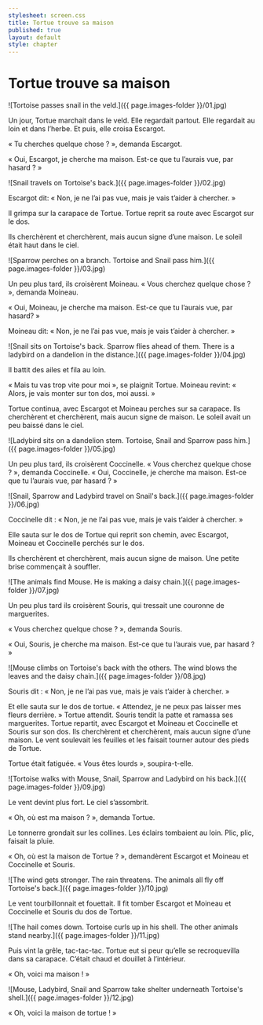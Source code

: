 ```yaml
---
stylesheet: screen.css
title: Tortue trouve sa maison
published: true
layout: default
style: chapter
---
```


# Tortue trouve sa maison

![Tortoise passes snail in the veld.]({{ page.images-folder }}/01.jpg)

Un jour, Tortue marchait dans le veld. Elle regardait partout. Elle regardait au loin et dans
l’herbe. Et puis, elle croisa Escargot.

« Tu cherches quelque chose ? », demanda Escargot.

« Oui, Escargot, je cherche ma maison. Est-ce que tu l’aurais vue, par hasard ? »

![Snail travels on Tortoise's back.]({{ page.images-folder }}/02.jpg)

Escargot dit: « Non, je ne l’ai pas vue, mais je vais t’aider à chercher. » 

Il grimpa sur la carapace de Tortue. Tortue reprit sa route avec Escargot sur le dos. 

Ils cherchèrent et cherchèrent, mais aucun signe d’une maison. Le soleil était haut dans le ciel.

![Sparrow perches on a branch. Tortoise and Snail pass him.]({{ page.images-folder }}/03.jpg)

Un peu plus tard, ils croisèrent Moineau. « Vous cherchez quelque chose ? », demanda Moineau.

« Oui, Moineau, je cherche ma maison. Est-ce que tu l’aurais vue, par hasard? » 

Moineau dit: « Non, je ne l’ai pas vue, mais je vais t’aider à chercher. »

![Snail sits on Tortoise's back. Sparrow flies ahead of them. There is a ladybird on a dandelion in the distance.]({{ page.images-folder }}/04.jpg)

Il battit des ailes et fila au loin.

« Mais tu vas trop vite pour moi », se plaignit Tortue. Moineau revint: « Alors, je vais monter sur ton dos, moi aussi. »

Tortue continua, avec Escargot et Moineau perches sur sa carapace. Ils cherchèrent et cherchèrent, mais aucun signe de maison. Le soleil avait un peu baissé dans le ciel.

![Ladybird sits on a dandelion stem. Tortoise, Snail and Sparrow pass him.]({{ page.images-folder }}/05.jpg)

Un peu plus tard, ils croisèrent Coccinelle. « Vous cherchez quelque chose ? », demanda
Coccinelle. « Oui, Coccinelle, je cherche ma maison. Est-ce que tu l’aurais vue, par hasard ? »


![Snail, Sparrow and Ladybird travel on Snail's back.]({{ page.images-folder }}/06.jpg)

Coccinelle dit : « Non, je ne l’ai pas vue, mais je vais t’aider à chercher. »

Elle sauta sur le dos de Tortue qui reprit son chemin, avec Escargot, Moineau et Coccinelle perchés sur le dos. 

Ils cherchèrent et cherchèrent, mais aucun signe de maison. Une petite brise commençait à souffler.

![The animals find Mouse. He is making a daisy chain.]({{ page.images-folder }}/07.jpg)

Un peu plus tard ils croisèrent Souris, qui tressait une couronne de marguerites.

« Vous cherchez quelque chose ? », demanda Souris. 

« Oui, Souris, je cherche ma maison. Est-ce que tu l’aurais vue, par hasard ? »


![Mouse climbs on Tortoise's back with the others. The wind blows the leaves and the daisy chain.]({{ page.images-folder }}/08.jpg)

Souris dit : « Non, je ne l’ai pas vue, mais je vais t’aider à chercher. »

Et elle sauta sur le dos de tortue. « Attendez, je ne peux pas laisser mes fleurs derrière. » Tortue attendit. Souris tendit la patte et ramassa ses marguerites. Tortue repartit, avec Escargot et Moineau et Coccinelle et Souris sur son dos. Ils cherchèrent et cherchèrent, mais
aucun signe d’une maison. Le vent soulevait les feuilles et les faisait tourner autour des pieds de Tortue. 

Tortue était fatiguée. « Vous êtes lourds », soupira-t-elle.

![Tortoise walks with Mouse, Snail, Sparrow and Ladybird on his back.]({{ page.images-folder }}/09.jpg)

Le vent devint plus fort. Le ciel s’assombrit.

« Oh, où est ma maison ? », demanda Tortue.

Le tonnerre grondait sur les collines. Les éclairs tombaient au loin. Plic,
plic, faisait la pluie.

« Oh, où est la maison de Tortue ? », demandèrent Escargot et Moineau et Coccinelle et Souris.

![The wind gets stronger. The rain threatens. The animals all fly off Tortoise's back.]({{ page.images-folder }}/10.jpg)

Le vent tourbillonnait et fouettait. Il fit tomber Escargot et Moineau et Coccinelle et Souris du dos de Tortue.


![The hail comes down. Tortoise curls up in his shell. The other animals stand nearby.]({{ page.images-folder }}/11.jpg)

Puis vint la grêle, tac-tac-tac. Tortue eut si peur qu’elle se recroquevilla dans sa carapace.
C’était chaud et douillet à l’intérieur.

« Oh, voici ma maison ! »

![Mouse, Ladybird, Snail and Sparrow take shelter underneath Tortoise's shell.]({{ page.images-folder }}/12.jpg)

« Oh, voici la maison de tortue ! »


